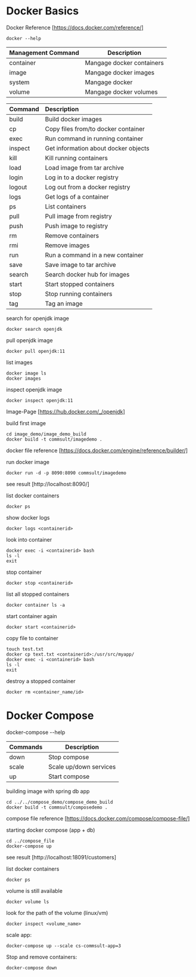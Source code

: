# Docker Basics

Docker Reference
[https://docs.docker.com/reference/]

```
docker --help
```

| Management Command | Description               |
| -------------------- | --------------------------- |
| container          | Mangage docker containers |
| image              | Mangage docker images     |
| system             | Mangage docker            |
| volume             | Mangage docker volumes    |



| Command | Description                          |
| :-------- | :------------------------------------- |
| build   | Build docker images                  |
| cp      | Copy files from/to docker container  |
| exec    | Run command in running container     |
| inspect | Get information about docker objects |
| kill    | Kill running containers              |
| load    | Load image from tar archive          |
| login   | Log in to a docker registry          |
| logout  | Log out from a docker registry       |
| logs    | Get logs of a container              |
| ps      | List containers                      |
| pull    | Pull image from registry             |
| push    | Push image to registry               |
| rm      | Remove containers                    |
| rmi     | Remove images                        |
| run     | Run a command in a new container     |
| save    | Save image to tar archive            |
| search  | Search docker hub for images         |
| start   | Start stopped containers             |
| stop    | Stop running containers              |
| tag     | Tag an image                         |

search for openjdk image
```
docker search openjdk
```

pull openjdk image
```
docker pull openjdk:11
```

list images
```
docker image ls
docker images
```

inspect openjdk image
```
docker inspect openjdk:11
```
Image-Page
[https://hub.docker.com/_/openjdk]


build first image
```
cd image_demo/image_demo_build
docker build -t commsult/imagedemo .
```

docker file reference
[https://docs.docker.com/engine/reference/builder/]

run docker image
```
docker run -d -p 8090:8090 commsult/imagedemo
```

see result
[http://localhost:8090/]

list docker containers
```
docker ps
```

show docker logs
```
docker logs <containerid>
```

look into container
```
docker exec -i <containerid> bash
ls -l
exit
```

stop container
```
docker stop <containerid>
```

list all stopped containers
```
docker container ls -a
```

start container again
```
docker start <containerid>
```

copy file to container
```
touch test.txt
docker cp text.txt <containerid>:/usr/src/myapp/
docker exec -i <containerid> bash
ls -l
exit
```

destroy a stopped container
```
docker rm <container_name/id>
```

# Docker Compose

docker-compose --help

| Commands           | Description               |
| -------------------- | --------------------------- |
| down               | Stop compose              |
| scale              | Scale up/down services    |
| up                 | Start compose             |

building image with spring db app
```
cd ../../compose_demo/compose_demo_build
docker build -t commsult/composedemo .
```

compose file reference
[https://docs.docker.com/compose/compose-file/]

starting docker compose (app + db)
```
cd ../compose_file
docker-compose up
```

see result
[http://localhost:18091/customers]

list docker containers
```
docker ps
```

volume is still available
```
docker volume ls
```

look for the path of the volume (linux/vm)
```
docker inspect <volume_name>
```

scale app:
```
docker-compose up --scale cs-commsult-app=3
```

Stop and remove containers:
```
docker-compose down
```
